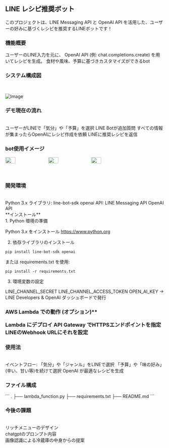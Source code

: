 <h2>LINE レシピ推奨ボット</h2>

このプロジェクトは、LINE Messaging API と OpenAI API を活用した、ユーザーの好みに基づくレシピを推奨するLINEボットです！

<h3>機能概要</h3>

ユーザーのLINE入力を元に、
OpenAI API (例: chat.completions.create) を用いてレシピを生成。
食材や風味、予算に基づきカスタマイズができるbot

<h3>システム構成図</h3>
<br>

![Image](https://github.com/user-attachments/assets/893c8d8a-ed06-4379-9251-f56cb9b180da)


<h3>デモ現在の流れ</h3>
<br>
ユーザーがLINEで「気分」や「予算」を選択
LINE Botが追加質問
すべての情報が集まったらOpenAIにレシピ作成を依頼
LINEに推奨レシピを返信
<br>
<h3>bot使用イメージ</h3>
<div style="display: flex; gap: 10px;">
  <img src="https://github.com/user-attachments/assets/a86cc692-5c36-4919-89cc-b89a34e25544" width="25%">
  <img src="https://github.com/user-attachments/assets/7eb237f1-225a-4e4d-b110-005658b6daa7" width="25%">
  <img src="https://github.com/user-attachments/assets/0515c8e7-f63a-4a67-8330-038f3c1e25b7" width="25%">
</div>
<br>
<br>

<h3>開発環境</h3>
<br>
Python 3.x
ライブラリ:
line-bot-sdk
openai
API:
LINE Messaging API
OpenAI API
<br>
**インストール**
<br>
1. Python 環境の準備

Python 3.x をインストール
https://www.python.org

2. 依存ライブラリのインストール

```
pip install line-bot-sdk openai
```

または requirements.txt を使用:

```
pip install -r requirements.txt
```

3. 環境変数の設定

LINE_CHANNEL_SECRET
LINE_CHANNEL_ACCESS_TOKEN
OPEN_AI_KEY
→ LINE Developers & OpenAI ダッシュボードで発行

<h3>AWS Lambda での動作 (オプション)**

Lambda にデプロイ
API Gateway でHTTPSエンドポイントを指定
LINEのWebhook URLにそれを設定
<br>
<h3>使用法</h3>
<br>
イベントフロー:
「気分」や「ジャンル」をLINEで選択
「予算」や「味の好み」(辛い、甘い等)を続けて選択
OpenAI が最適なレシピを生成
<br>
<h3>ファイル構成</h3>
```
.
├── lambda_function.py
├── requirements.txt
├── README.md
```

<h3>今後の課題</h3>
<br>
リッチメニューのデザイン<br>
chatgptのプロンプト内容<br>
画像認識による冷蔵庫の中身からの提案

